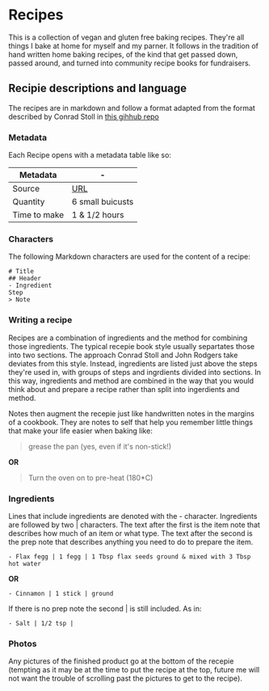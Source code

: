 # Recipes

This is a collection of vegan and gluten free baking recipes. They're all things I bake at home for myself and my parner. It follows in the tradition of hand written home baking recipes, of the kind that get passed down, passed around, and turned into community recipe books for fundraisers. 

## Recipie descriptions and language

The recipes are in markdown and follow a format adapted from the format described by Conrad Stoll in [this gihhub repo](https://github.com/cnstoll/Grocery-Recipe-Format) 

### Metadata
Each Recipe opens with a metadata table like so: 

Metadata| -
---|---
Source | [URL]()
Quantity | 6 small buicusts
Time to make | 1 & 1/2 hours


### Characters
The following Markdown characters are used for the content of a recipe:

```
# Title
## Header
- Ingredient
Step
> Note
```

### Writing a recipe

Recipes are a combination of ingredients and the method for combining those ingredients. The typical recepie book style usually separtates those into two sections. 
The approach Conrad Stoll and John Rodgers take deviates from this style. Instead, ingredients are listed just above the steps they're used in, with groups of steps and ingrdients divided into sections. In this way, ingredients and method are combined in the way that you would think about and prepare a recipe rather than split into ingerdients and method. 

Notes then augment the recepie just like handwritten notes in the margins of a cookbook. They are notes to self that help you remember little things that make your life easier when baking like:

> grease the pan (yes, even if it's non-stick!)

**OR**

> Turn the oven on to pre-heat (180*C)

### Ingredients

Lines that include ingredients are denoted with the - character. Ingredients are followed by two | characters. The text after the first is the item note that describes how much of an item or what type. The text after the second is the prep note that describes anything you need to do to prepare the item.

```
- Flax fegg | 1 fegg | 1 Tbsp flax seeds ground & mixed with 3 Tbsp hot water 
```

**OR**

```
- Cinnamon | 1 stick | ground
```

If there is no prep note the second | is still included. As in:
```
- Salt | 1/2 tsp | 
```

### Photos

Any pictures of the finished product go at the bottom of the recepie (tempting as it may be at the time to put the recipe at the top, future me will not want the trouble of scrolling past the pictures to get to the recipe).
